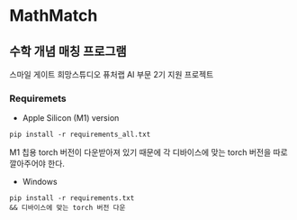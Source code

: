 # MathMatch
## 수학 개념 매칭 프로그램

스마일 게이트 희망스튜디오 퓨처랩 AI 부문 2기 지원 프로젝트

### Requiremets
- Apple Silicon (M1) version
```
pip install -r requirements_all.txt
```
M1 칩용 torch 버전이 다운받아져 있기 때문에 각 디바이스에 맞는 torch 버전을 따로 깔아주어야 한다. 
- Windows
```
pip install -r requirements.txt
&& 디바이스에 맞는 torch 버전 다운
```

